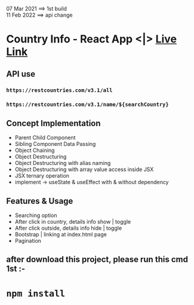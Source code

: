 07 Mar 2021 ==> 1st build <br/>
11 Feb 2022 ==> api change

# Country Info - React App <|> [Live Link](https://countriy-information.netlify.app)

## API use
### `https://restcountries.com/v3.1/all`
### `https://restcountries.com/v3.1/name/${searchCountry}`

## Concept Implementation
* Parent Child Component 
* Sibling Component Data Passing
* Object Chaining
* Object Destructuring
* Object Destructuring with alias naming
* Object Destructuring with array value access inside JSX
* JSX ternary operation
* implement -> useState & useEffect with & without dependency

## Features & Usage
* Searching option
* After click in country, details info show | toggle
* After click outside, details info hide | toggle
* Bootstrap | linking at index.html page
* Pagination

## after download this project, please run this cmd 1st :- 
# `npm install`